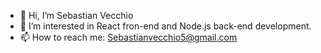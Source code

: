 - 👋 Hi, I’m Sebastian Vecchio
- 👀 I’m interested in React fron-end and Node.js back-end development.
- 📫 How to reach me: Sebastianvecchio5@gmail.com

<!---
totevecchio/totevecchio is a ✨ special ✨ repository because its `README.md` (this file) appears on your GitHub profile.
You can click the Preview link to take a look at your changes.
--->
